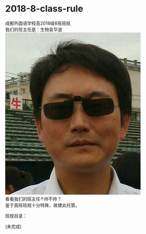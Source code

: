 # 2018-8-class-rule
成都外国语学校高2018级8班班规<br/>
我们的班主任是：生物袁华波<br/>
![yuanhuabo](./pic/波波.jpg)<br/>
看看我们的班主任↑帅不帅？<br/>
鉴于我班班规十分特殊，故建此托管。<br/>

班规目录：<br/>

(未完成)
